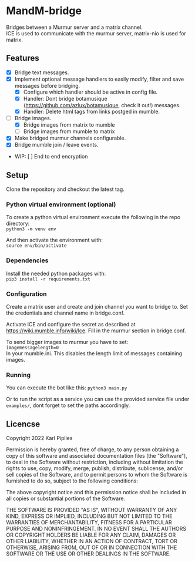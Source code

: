 # MandM-bridge

Bridges between a Murmur server and a matrix channel.\
ICE is used to communicate with the murmur server, matrix-nio is used for matrix.

## Features

- [X] Bridge text messages.
- [X] Implement optional message handlers to easily modify, filter and save messages before bridging.
  - [X] Configure which handler should be active in config file.
  - [X] Handler: Dont bridge botamusique (https://github.com/azlux/botamusique, check it out!) messages.
  - [X] Handler: Delete html tags from links postged in mumble.
- [ ] Bridge images.
  - [X] Bridge images from matrix to mumble
  - [ ] Bridge images from mumble to matrix
- [X] Make bridged murmur channels configurable.
- [X] Bridge mumble join / leave events.
- WIP: [ ] End to end encryption


## Setup

Clone the repository and checkout the latest tag.

### Python virtual environment (optional)

To create a python virtual environment execute the following in the repo directory: \
`python3 -m venv env`

And then activate the environment with: \
`source env/bin/activate`

### Dependencies

Install the needed python packages with: \
`pip3 install -r requirements.txt`

### Configuration

Create a matrix user and create and join channel you want to bridge to.
Set the credentials and channel name in bridge.conf.

Activate ICE and configure the secret as described at https://wiki.mumble.info/wiki/Ice.
Fill in the murmur section in bridge.conf.

To send bigger images to murmur you have to set: \
`imagemessagelength=0` \
In your mumble.ini. This disables the length limit of messages containing images.

### Running

You can execute the bot like this:
`python3 main.py`

Or to run the script as a service you can use the provided service file under `examples/`, dont forget to set the paths accordingly.

## Licencse

Copyright 2022 Karl Piplies

Permission is hereby granted, free of charge, to any person obtaining a copy of this software and associated documentation files (the "Software"), to deal in the Software without restriction, including without limitation the rights to use, copy, modify, merge, publish, distribute, sublicense, and/or sell copies of the Software, and to permit persons to whom the Software is furnished to do so, subject to the following conditions:

The above copyright notice and this permission notice shall be included in all copies or substantial portions of the Software.

THE SOFTWARE IS PROVIDED "AS IS", WITHOUT WARRANTY OF ANY KIND, EXPRESS OR IMPLIED, INCLUDING BUT NOT LIMITED TO THE WARRANTIES OF MERCHANTABILITY, FITNESS FOR A PARTICULAR PURPOSE AND NONINFRINGEMENT. IN NO EVENT SHALL THE AUTHORS OR COPYRIGHT HOLDERS BE LIABLE FOR ANY CLAIM, DAMAGES OR OTHER LIABILITY, WHETHER IN AN ACTION OF CONTRACT, TORT OR OTHERWISE, ARISING FROM, OUT OF OR IN CONNECTION WITH THE SOFTWARE OR THE USE OR OTHER DEALINGS IN THE SOFTWARE.
